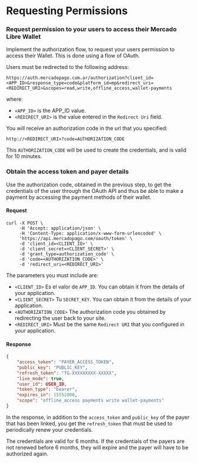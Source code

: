 ﻿---
  indexable: false
---

# Requesting Permissions

### Request permission to your users to access their Mercado Libre Wallet

Implement the authorization flow, to request your users permission to access their Wallet. This is done using a flow of OAuth.

Users must be redirected to the following address:

`https://auth.mercadopago.com.ar/authorization?client_id=<APP_ID>&response_type=code&platform_id=mp&redirect_uri=<REDIRECT_URI>&scopes=read,write,offline_access,wallet-payments`

where:

* `<APP_ID>` is the APP_ID value.
* `<REDIRECT_URI>` is the value entered in the `Redirect Uri` field.

You will receive an authorization code in the url that you specified: 

`http://<REDIRECT_URI>?code=AUTHORIZATION_CODE`

This `AUTHORIZATION_CODE` will be used to create the credentials, and is valid for 10 minutes.

### Obtain the access token and payer details

Use the authorization code, obtained in the previous step, to get the credentials of the user through the OAuth API and thus be able to make a payment by accessing the payment methods of their wallet.

#### Request
```curl
curl -X POST \
     -H 'Accept: application/json' \
     -H 'Content-Type: application/x-www-form-urlencoded' \
     'https://api.mercadopago.com/oauth/token' \
     -d 'client_id=<CLIENT_ID>' \
     -d 'client_secret=<CLIENT_SECRET>' \
     -d 'grant_type=authorization_code' \
     -d 'code=<AUTHORIZATION_CODE>' \
     -d 'redirect_uri=<REDIRECT_URI>'
```

The parameters you must include are:

* `<CLIENT_ID>` Es el valor de `APP_ID`. You can obtain it from the details of your application.
* `<CLIENT_SECRET>` Tu `SECRET_KEY`. You can obtain it from the details of your application.
* `<AUTHORIZATION_CODE>` The authorization code you obtained by redirecting the user back to your site.
* `<REDIRECT_URI>` Must be the same `Redirect URI` that you configured in your application.

#### Response
```json
{
    "access_token": "PAYER_ACCESS_TOKEN",
    "public_key": "PUBLIC_KEY",
    "refresh_token": "TG-XXXXXXXXX-XXXXX",
    "live_mode": true,
    "user_id": USER_ID,
    "token_type": "bearer",
    "expires_in": 15552000,
    "scope": "offline_access payments write wallet-payments"
}
```

In the response, in addition to the `access_token` and `public_key` of the payer that has been linked, you get the `refresh_token` that must be used to periodically renew your credentials.

The credentials are valid for 6 months. If the credentials of the payers are not renewed before 6 months, they will expire and the payer will have to be authorized again.
